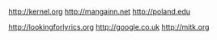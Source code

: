 http://kernel.org http://mangainn.net http://poland.edu 

http://lookingforlyrics.org http://google.co.uk http://mitk.org
 

